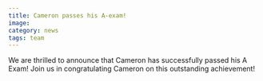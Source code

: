 ```yaml
---
title: Cameron passes his A-exam!
image:  
category: news
tags: team
---
```

We are thrilled to announce that Cameron has successfully passed his A Exam! Join us in congratulating Cameron on this outstanding achievement!


